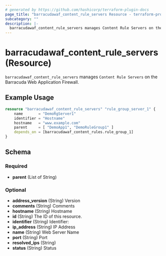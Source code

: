 ```yaml
---
# generated by https://github.com/hashicorp/terraform-plugin-docs
page_title: "barracudawaf_content_rule_servers Resource - terraform-provider-barracudawaf"
subcategory: ""
description: |-
  barracudawaf_content_rule_servers manages Content Rule Servers on the Barracuda Web Application Firewall.
---
```


# barracudawaf_content_rule_servers (Resource)

`barracudawaf_content_rule_servers` manages `Content Rule Servers` on the Barracuda Web Application Firewall.

## Example Usage

```terraform
resource "barracudawaf_content_rule_servers" "rule_group_server_1" {
    name       = "DemoRgServer1"
    identifier = "Hostname"
    hostname   = "www.example.com"
    parent     = [ "DemoApp1", "DemoRuleGroup1" ]
    depends_on = [barracudawaf_content_rules.rule_group_1]
}
```

<!-- schema generated by tfplugindocs -->
## Schema

### Required

- **parent** (List of String)

### Optional

- **address_version** (String) Version
- **comments** (String) Comments
- **hostname** (String) Hostname
- **id** (String) The ID of this resource.
- **identifier** (String) Identifier:
- **ip_address** (String) IP Address
- **name** (String) Web Server Name
- **port** (String) Port
- **resolved_ips** (String)
- **status** (String) Status


